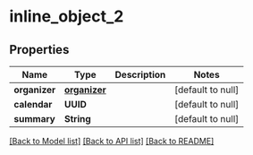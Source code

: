 # inline_object_2
## Properties

Name | Type | Description | Notes
------------ | ------------- | ------------- | -------------
**organizer** | [**organizer**](organizer.md) |  | [default to null]
**calendar** | **UUID** |  | [default to null]
**summary** | **String** |  | [default to null]

[[Back to Model list]](../README.md#documentation-for-models) [[Back to API list]](../README.md#documentation-for-api-endpoints) [[Back to README]](../README.md)

